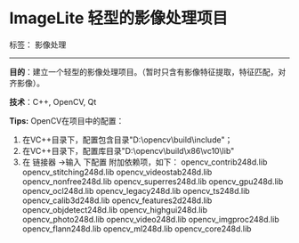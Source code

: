 # ImageLite 轻型的影像处理项目

标签： 影像处理 

---

**目的**：建立一个轻型的影像处理项目。（暂时只含有影像特征提取，特征匹配，对齐影像）。

**技术**：C++, OpenCV, Qt


**Tips:**
OpenCV在项目中的配置：

 1. 在VC++目录下，配置包含目录"D:\opencv\build\include"；
 2. 在VC++目录下，配置库目录"D:\opencv\build\x86\vc10\lib"
 3. 在 链接器 ->输入 下配置 附加依赖项，如下：
    opencv_contrib248d.lib
    opencv_stitching248d.lib
    opencv_videostab248d.lib
    opencv_nonfree248d.lib
    opencv_superres248d.lib
    opencv_gpu248d.lib
    opencv_ocl248d.lib
    opencv_legacy248d.lib
    opencv_ts248d.lib
    opencv_calib3d248d.lib
    opencv_features2d248d.lib
    opencv_objdetect248d.lib
    opencv_highgui248d.lib
    opencv_photo248d.lib
    opencv_video248d.lib
    opencv_imgproc248d.lib
    opencv_flann248d.lib
    opencv_ml248d.lib
    opencv_core248d.lib

